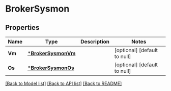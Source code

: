 # BrokerSysmon

## Properties
Name | Type | Description | Notes
------------ | ------------- | ------------- | -------------
**Vm** | [***BrokerSysmonVm**](broker.sysmon_vm.md) |  | [optional] [default to null]
**Os** | [***BrokerSysmonOs**](broker.sysmon_os.md) |  | [optional] [default to null]

[[Back to Model list]](../README.md#documentation-for-models) [[Back to API list]](../README.md#documentation-for-api-endpoints) [[Back to README]](../README.md)


